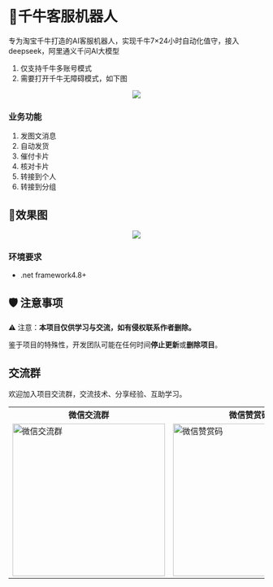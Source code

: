


# 🚀千牛客服机器人

专为淘宝千牛打造的AI客服机器人，实现千牛7×24小时自动化值守，接入deepseek，阿里通义千问AI大模型



1. 仅支持千牛多账号模式
2. 需要打开千牛无障碍模式，如下图

<div align="center">
  <img src="https://worklink.oss-cn-hangzhou.aliyuncs.com/B78EE5CC4F478BE414D95C1CC12E20E2.png" >
  <br>
</div>

### 业务功能
1. 发图文消息 
2. 自动发货
3. 催付卡片 
4. 核对卡片 
5. 转接到个人 
6. 转接到分组 

## 🎨效果图

<div align="center">
  <img src="https://worklink.oss-cn-hangzhou.aliyuncs.com/9CD0A7CF011366063DB2E10A20462BA5.png" >
  <br>
</div>


### 环境要求
- .net framework4.8+


## 🛡 注意事项

⚠️ 注意：**本项目仅供学习与交流，如有侵权联系作者删除。**

鉴于项目的特殊性，开发团队可能在任何时间**停止更新**或**删除项目**。

## 交流群
欢迎加入项目交流群，交流技术、分享经验、互助学习。
<div align="center">
  <table>
    <tr>
      <td align="center"><strong>微信交流群</strong></td>
      <td align="center"><strong>微信赞赏码</strong></td>
    </tr>
    <tr>
      <td><img src="https://worklink.oss-cn-hangzhou.aliyuncs.com/1CFBBEBE114AB44AB78433494FA2F58A.png"  width="300px" alt="微信交流群"></td>
      <td><img src="https://worklink.oss-cn-hangzhou.aliyuncs.com/D8512B5B322FFAAC3D6927982A12B078.jpg"  width="300px" alt="微信赞赏码"></td>
    </tr>
  </table>
</div>
